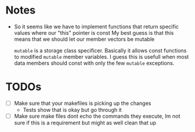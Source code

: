 # Notes

- So it seems like we have to implement functions that return specific values 
  where our "this" pointer is const 
  My best guess is that this means that we should let our member vectors be
  mutable

  `mutable` is a storage class specificer. Basically it allows const functions
  to modified `mutable` member variables. I guess this is usefull when most data
  members should const with only the few `mutable` exceptions.

# TODOs

- [ ]  Make sure that your makefiles is picking up the changes
    - Tests show that is okay but go through it
- [ ] Make sure make files dont echo the commands they execute, Im not sure if
  this is a requirement but might as well clean that up 
